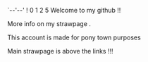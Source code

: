 `--'--' ! 0 1 2 5
Welcome to my github !!

More info on my strawpage .

This account is made for pony town purposes

Main strawpage is above the links !!!
